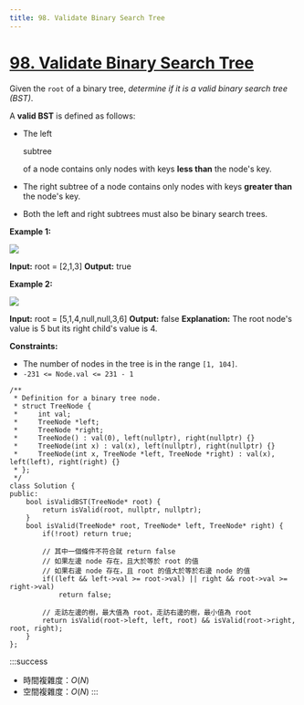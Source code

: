 ```yaml
---
title: 98. Validate Binary Search Tree
---
```


# [98\. Validate Binary Search Tree](https://leetcode.com/problems/validate-binary-search-tree/)

Given the `root` of a binary tree, _determine if it is a valid binary search tree (BST)_.

A **valid BST** is defined as follows:

-   The left

    subtree

     of a node contains only nodes with keys **less than** the node's key.
-   The right subtree of a node contains only nodes with keys **greater than** the node's key.
-   Both the left and right subtrees must also be binary search trees.

**Example 1:**

![](https://assets.leetcode.com/uploads/2020/12/01/tree1.jpg)

**Input:** root = \[2,1,3\]
**Output:** true

**Example 2:**

![](https://assets.leetcode.com/uploads/2020/12/01/tree2.jpg)

**Input:** root = \[5,1,4,null,null,3,6\]
**Output:** false
**Explanation:** The root node's value is 5 but its right child's value is 4.

**Constraints:**

-   The number of nodes in the tree is in the range `[1, 104]`.
-   `-231 <= Node.val <= 231 - 1`

```cpp=
/**
 * Definition for a binary tree node.
 * struct TreeNode {
 *     int val;
 *     TreeNode *left;
 *     TreeNode *right;
 *     TreeNode() : val(0), left(nullptr), right(nullptr) {}
 *     TreeNode(int x) : val(x), left(nullptr), right(nullptr) {}
 *     TreeNode(int x, TreeNode *left, TreeNode *right) : val(x), left(left), right(right) {}
 * };
 */
class Solution {
public:
    bool isValidBST(TreeNode* root) {
        return isValid(root, nullptr, nullptr);
    }
    bool isValid(TreeNode* root, TreeNode* left, TreeNode* right) {
        if(!root) return true;

        // 其中一個條件不符合就 return false
        // 如果左邊 node 存在，且大於等於 root 的值
        // 如果右邊 node 存在，且 root 的值大於等於右邊 node 的值
        if((left && left->val >= root->val) || right && root->val >= right->val)
            return false;

        // 走訪左邊的樹，最大值為 root，走訪右邊的樹，最小值為 root
        return isValid(root->left, left, root) && isValid(root->right, root, right);
    }
};
```

:::success
- 時間複雜度：$O(N)$
- 空間複雜度：$O(N)$
:::
